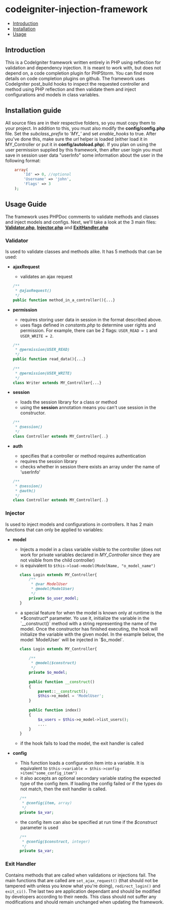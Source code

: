 # codeigniter-injection-framework  
 
 - [Introduction](#introduction)
 - [Installation](#installation-guide)
 - [Usage](#usage-guide)  
 
 ## Introduction
This is a CodeIgniter framework written entirely in PHP using reflection for 
validation and dependency injection. It is meant to work with, but does not depend on, a
code completion plugin for PHPStorm. You can find more details on
code completion plugins on github. The framework uses CodeIgniter post_build hooks
to inspect the requested controller and method using PHP reflection and then
validate them and inject configurations and models in class variables. 

## Installation guide
All source files are in their respective folders, so you must copy them to your project.
In addition to this, you must also modify the **config/config.php** file. Set the 
*subclass_prefix* to *'MY_'* and set *enable_hooks* to true. After you've done this, 
make sure the *url* helper is loaded (either load it in MY_Controller or put it in 
**config/autoload.php**). If you plan on using the user permission supplied by this 
framework, then after user login you must save in session user data "userInfo" some 
information about the user in the following format:
```php
    array(
        'Id' => 0, //optional
        'Username' => 'john',
        'Flags' => 3
    );
```

## Usage Guide
The framework uses PHPDoc comments to validate methods and classes and inject models
and configs. Next, we'll take a look at the 3 main files: [**Validator.php**,](#validator) 
[**Injector.php**](#injector) and [**ExitHandler.php**](#exit-handler)

### Validator
Is used to validate classes and methods alike. It has 5 methods that can be used:
 - **ajaxRequest**
    - validates an ajax request
    ```php
    /**
     * @ajaxRequest()
     */
    public function method_in_a_controller(){...}
    ```
 - **permission**
    - requires storing user data in session in the format described above.
    - uses flags defined in *constants.php* to determine user rights and permission.
    For example, there can be 2 flags: `USER_READ = 1` and `USER_WRITE = 2`.
    ```php
    /**
     * @permission(USER_READ)
     */
    public function read_data(){...}
     
    /**
     * @permission(USER_WRITE)
     */
    class Writer extends MY_Controller{...}
    ```
    
 - **session**
    - loads the session library for a class or method
    - using the **session** annotation means you can't use session in the constructor.
    ```php
    /**
     * @session()
     */
    class Controller extends MY_Controller{..}
    ```
    
 - **auth**
    - specifies that a controller or method requires authentication
    - requires the session library
    - checks whether in session there exists an array under the name of 'userInfo'
    ```php
    /**
     * @session()
     * @auth()
     */
    class Controller extends MY_Controller{..}
    ```
 
 ### Injector  
 Is used to inject models and configurations in controllers. It has 2 main functions
 that can only be applied to variables:
 - **model**
    - Injects a model in a class variable visible to the controller (does not work for
    private variables declared in *MY_Controller* since they are not visible from the 
    child controller)
    - is equivalent to `$this->load->model(ModelName, "o_model_name")`
    ```php
       class Login extends MY_Controller{
           /**
            * @var ModelUser
            * @model(ModelUser)
            */
           private $o_user_model;
       }
    ```
    - a special feature for when the model is known only at runtime is the 
    *$construct* parameter. Yo use it, initialize the variable in the `__construct()`
    method with a string representing the name of the model. Once the constructor has 
    finished executing, the hook will initialize the variable with the given model.
    In the example below, the model `ModelUser` will be injected in `$o_model`.
    ```php
       class Login extends MY_Controller{
           
           /**
            * @model($construct)
            */
           private $o_model;
        
           public function __construct()
           {
               parent::__construct();
               $this->o_model = 'ModelUser';
           }
        
           public function index()
           {
               $a_users = $this->o_model->list_users();
               ....
           }
       }
    ```
    - if the hook fails to load the model, the exit handler is called
    
 - **config**
    - This function loads a configuration item into a variable. It is equivalent to
    `$this->variable = $this->config->item("some_config_item")`
    - it also accepts an optional secondary variable stating the expected type of the 
    config item. If loading the config failed or if the types do not match, 
    then the exit handler is called.
    ```php
       /**
        * @config(item, array)
        */
       private $a_var;
    ```
    - the config item can also be specified at run time if the *$construct* parameter 
    is used
    ```php
       /**
        * @config($construct, integer)
        */
       private $a_var;
    ```
 
 ### Exit Handler
 Contains methods that are called when validations or injections fail. The main functions
 that are called are `set_ajax_request()` (that should not be tampered with unless you 
 know what you're doing), `redirect_login()` and `exit_ci()`. The last two are application
 dependant and should be modified by developers according to their needs. This class
 should not suffer any modifications and should remain unchanged when updating the
 framework.